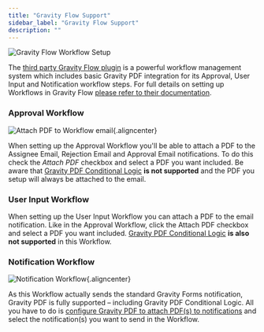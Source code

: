 ```yaml
---
title: "Gravity Flow Support"
sidebar_label: "Gravity Flow Support"
description: ""
---
```


![Gravity Flow Workflow Setup](https://resources.gravitypdf.com/uploads/2016/06/approval-step.png)

The [third party Gravity Flow plugin](https://gravityflow.io/?ref=12) is a powerful workflow management system which includes basic Gravity PDF integration for its Approval, User Input and Notification workflow steps. For full details on setting up Workflows in Gravity Flow [please refer to their documentation](http://docs.gravityflow.io/).

### Approval Workflow

![Attach PDF to Workflow email](https://resources.gravitypdf.com/uploads/2016/06/attach-pdf.png){.aligncenter}

When setting up the Approval Workflow you'll be able to attach a PDF to the Assignee Email, Rejection Email and Approval Email notifications. To do this check the *Attach PDF* checkbox and select a PDF you want included. Be aware that [Gravity PDF Conditional Logic](user-setup-pdf.md#conditional-logic) **is not supported** and the PDF you setup will always be attached to the email.

### User Input Workflow

When setting up the User Input Workflow you can attach a PDF to the email notification. Like in the Approval Workflow, click the Attach PDF checkbox and select a PDF you want included. [Gravity PDF Conditional Logic](user-setup-pdf.md#conditional-logic) **is also not supported** in this Workflow.

### Notification Workflow

![Notification Workflow](https://resources.gravitypdf.com/uploads/2016/06/notification-workflow.png){.aligncenter}

As this Workflow actually sends the standard Gravity Forms notification, Gravity PDF is fully supported – including Gravity PDF Conditional Logic. All you have to do is [configure Gravity PDF to attach PDF(s) to notifications](user-setup-pdf.md#notifications) and select the notification(s) you want to send in the Workflow. 